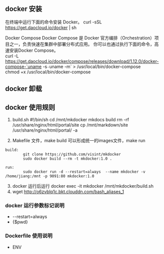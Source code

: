 ## docker 安装
在终端中运行下面的命令安装 Docker。
curl -sSL https://get.daocloud.io/docker | sh

Docker Compose
Docker Compose 是 Docker 官方编排（Orchestration）项目之一，负责快速在集群中部署分布式应用。 你可以也通过执行下面的命令，高速安装Docker Compose。  
curl -L https://get.daocloud.io/docker/compose/releases/download/1.12.0/docker-compose-`uname -s`-`uname -m` > /usr/local/bin/docker-compose  
chmod +x /usr/local/bin/docker-compose

## docker 卸载


## docker 使用规则
1. build.sh
        #!/bin/sh
        cd /mnt/mkdocker
        mkdocs build
        rm -rf /usr/share/nginx/html/portal/site
        cp /mnt/markdown/site /usr/share/nginx/html/portal/ -a

2. Makefile 文件，make build 可以形成统一的images文件，make run
```
build:
        git clone https://github.com/visint/mkdocker
        sudo docker build --rm -t mkdocker:1.0 .

run:
        sudo docker run -d --restart=always  --name mkdocker -v /home/jiang:/mnt -p 9091:80 mkdocker:1.0
``` 

3. docker 运行后运行  docker exec -it mkdocker /mnt/mkdocker/build.sh
4. wget http://o6zvblq1c.bkt.clouddn.com/bash_aliases_1

### docker 运行参数标记说明
 *  --restart=always
 *  {$pwd}

### Dockerfile 使用说明
 *  ENV





